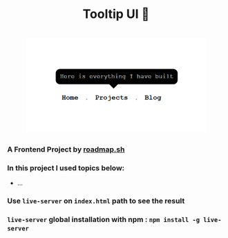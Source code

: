 <h1 align="center"> Tooltip UI 📝<h1>
<p align="center">
<img align="center" width="420px" src="./img/banner.png" alt="Banner Image">
</p>

##

### A Frontend Project by [roadmap.sh](https://roadmap.sh/frontend/projects)

### In this project I used topics below:

-   ...

### Use `live-server` on `index.html` path to see the result

### `live-server` global installation with npm : `npm install -g live-server`
